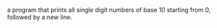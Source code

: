  a program that prints all single digit numbers of base 10 starting from 0, followed by a new line.
